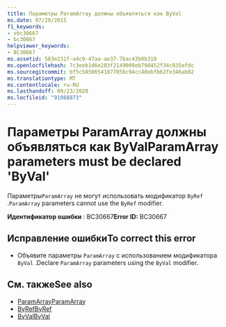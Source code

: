 ```yaml
---
title: Параметры ParamArray должны объявляться как ByVal
ms.date: 07/20/2015
f1_keywords:
- vbc30667
- bc30667
helpviewer_keywords:
- BC30667
ms.assetid: 583e231f-a4c9-47aa-ae37-7bac43b0b318
ms.openlocfilehash: 7c3eeb1d6e283f2149009eb798452f34c035efdc
ms.sourcegitcommit: bf5c5850654187705bc94cc40ebfb62fe346ab02
ms.translationtype: MT
ms.contentlocale: ru-RU
ms.lasthandoff: 09/23/2020
ms.locfileid: "91068873"
---
```

# <a name="paramarray-parameters-must-be-declared-byval"></a><span data-ttu-id="31280-102">Параметры ParamArray должны объявляться как ByVal</span><span class="sxs-lookup"><span data-stu-id="31280-102">ParamArray parameters must be declared 'ByVal'</span></span>

<span data-ttu-id="31280-103">Параметры`ParamArray` не могут использовать модификатор `ByRef` .</span><span class="sxs-lookup"><span data-stu-id="31280-103">`ParamArray` parameters cannot use the `ByRef` modifier.</span></span>  
  
 <span data-ttu-id="31280-104">**Идентификатор ошибки** : BC30667</span><span class="sxs-lookup"><span data-stu-id="31280-104">**Error ID:** BC30667</span></span>  
  
## <a name="to-correct-this-error"></a><span data-ttu-id="31280-105">Исправление ошибки</span><span class="sxs-lookup"><span data-stu-id="31280-105">To correct this error</span></span>  
  
- <span data-ttu-id="31280-106">Объявите параметры `ParamArray` с использованием модификатора `ByVal` .</span><span class="sxs-lookup"><span data-stu-id="31280-106">Declare `ParamArray` parameters using the `ByVal` modifier.</span></span>  
  
## <a name="see-also"></a><span data-ttu-id="31280-107">См. также</span><span class="sxs-lookup"><span data-stu-id="31280-107">See also</span></span>

- [<span data-ttu-id="31280-108">ParamArray</span><span class="sxs-lookup"><span data-stu-id="31280-108">ParamArray</span></span>](../language-reference/modifiers/paramarray.md)
- [<span data-ttu-id="31280-109">ByRef</span><span class="sxs-lookup"><span data-stu-id="31280-109">ByRef</span></span>](../language-reference/modifiers/byref.md)
- [<span data-ttu-id="31280-110">ByVal</span><span class="sxs-lookup"><span data-stu-id="31280-110">ByVal</span></span>](../language-reference/modifiers/byval.md)
